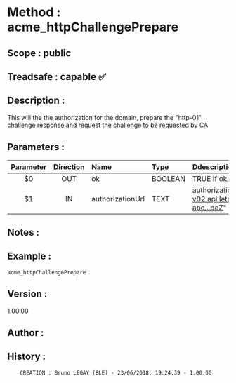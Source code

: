 ﻿# **Method :** acme_httpChallengePrepare## **Scope :** public## **Treadsafe :** capable ✅ ## **Description :** This will the the authorization for the domain, prepare the "http-01" challenge response and request the challenge to be requested by CA## **Parameters :** | Parameter | Direction | Name | Type | Ddescription | |:----:|:----:|:----|:----|:----| | $0 | OUT | ok | BOOLEAN | TRUE if ok, FALSE otherwise | | $1 | IN | authorizationUrl | TEXT | authorization url "https://acme-staging-v02.api.letsencrypt.org/acme/authz/nP...oi-abc...deZ" | ## **Notes :** ## **Example :** ```acme_httpChallengePrepare```## **Version :** 1.00.00## **Author :** ## **History :**          CREATION : Bruno LEGAY (BLE) - 23/06/2018, 19:24:39 - 1.00.00